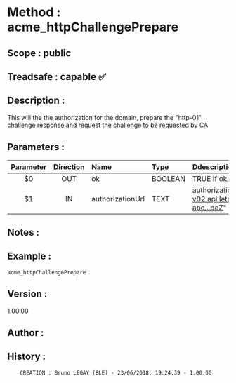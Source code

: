 ﻿# **Method :** acme_httpChallengePrepare## **Scope :** public## **Treadsafe :** capable ✅ ## **Description :** This will the the authorization for the domain, prepare the "http-01" challenge response and request the challenge to be requested by CA## **Parameters :** | Parameter | Direction | Name | Type | Ddescription | |:----:|:----:|:----|:----|:----| | $0 | OUT | ok | BOOLEAN | TRUE if ok, FALSE otherwise | | $1 | IN | authorizationUrl | TEXT | authorization url "https://acme-staging-v02.api.letsencrypt.org/acme/authz/nP...oi-abc...deZ" | ## **Notes :** ## **Example :** ```acme_httpChallengePrepare```## **Version :** 1.00.00## **Author :** ## **History :**          CREATION : Bruno LEGAY (BLE) - 23/06/2018, 19:24:39 - 1.00.00